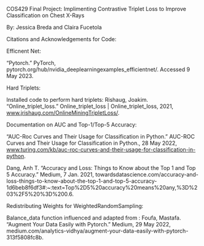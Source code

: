 COS429 Final Project: Implimenting Contrastive Triplet Loss to Improve Classification on Chest X-Rays

By: Jessica Breda and Claira Fucetola


Citations and Acknowledgements for Code:

Efficnent Net: 

“Pytorch.” PyTorch, pytorch.org/hub/nvidia_deeplearningexamples_efficientnet/. Accessed 9 May 2023. 



Hard Triplets: 

Installed code to perform hard triplets: Rishaug, Joakim. “Online_triplet_loss.” Online_triplet_loss | Online_triplet_loss, 2021, www.jrishaug.com/OnlineMiningTripletLoss/. 


Documentation on AUC and Top-1/Top-5 Accuracy:

“AUC-Roc Curves and Their Usage for Classification in Python.” AUC-ROC Curves and Their Usage for Classification in Python., 28 May 2022, www.turing.com/kb/auc-roc-curves-and-their-usage-for-classification-in-python. 

Dang, Anh T. “Accuracy and Loss: Things to Know about the Top 1 and Top 5 Accuracy.” Medium, 7 Jan. 2021, towardsdatascience.com/accuracy-and-loss-things-to-know-about-the-top-1-and-top-5-accuracy-1d6beb8f6df3#:~:text=Top%2D5%20accuracy%20means%20any,%3D%203%2F5%20%3D%200.6. 

Redistributing Weights for WeightedRandomSampling: 

Balance_data function influenced and adapted from : Foufa, Mastafa. “Augment Your Data Easily with Pytorch.” Medium, 29 May 2022, medium.com/analytics-vidhya/augment-your-data-easily-with-pytorch-313f5808fc8b. 
